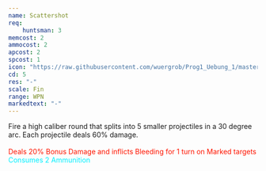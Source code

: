 ```yaml
---
name: Scattershot
req: 
    huntsman: 3
memcost: 2
ammocost: 2
apcost: 2
spcost: 1
icon: "https://raw.githubusercontent.com/wuergrob/Prog1_Uebung_1/master/media/skills/Scattershot.png"
cd: 5
res: "-"
scale: Fin
range: WPN
markedtext: "-"
---
```

Fire a high caliber round that splits into 5 smaller projectiles in a 30 degree arc. Each projectile deals 60% damage.<br><br>
<font color='#FF1500'>Deals 20% Bonus Damage and inflicts Bleeding for 1 turn on Marked targets</font><br>
            <font color='#00EFFF'>Consumes 2 Ammunition</font>